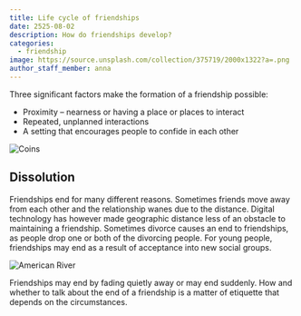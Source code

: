 ```yaml
---
title: Life cycle of friendships
date: 2525-08-02
description: How do friendships develop?
categories:
  - friendship
image: https://source.unsplash.com/collection/375719/2000x1322?a=.png
author_staff_member: anna
---
```

Three significant factors make the formation of a friendship possible:

* Proximity – nearness or having a place or places to interact
* Repeated, unplanned interactions
* A setting that encourages people to confide in each other

![Coins](https://source.unsplash.com/random/1500x1000)

## Dissolution
Friendships end for many different reasons. Sometimes friends move away from each other and the relationship wanes due to the distance. Digital technology has however made geographic distance less of an obstacle to maintaining a friendship. Sometimes divorce causes an end to friendships, as people drop one or both of the divorcing people. For young people, friendships may end as a result of acceptance into new social groups.

![American River](https://source.unsplash.com/random/1500x1001)

Friendships may end by fading quietly away or may end suddenly. How and whether to talk about the end of a friendship is a matter of etiquette that depends on the circumstances.
